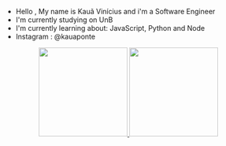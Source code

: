
- Hello , My name is Kauã Vinícius and i'm a Software Engineer
- I'm currently studying on UnB
- I'm currently learning about: JavaScript, Python and Node
- Instagram : @kauaponte

<div align="center">
  <a href="https://github.com/kaua-pt">
  <img height="180em" src="https://github-readme-stats.vercel.app/api?username=kaua-pt&show_icons=true&theme=dark&include_all_commits=true&count_private=true"/>
  <img height="180em" src="https://github-readme-stats.vercel.app/api/top-langs/?username=kaua-pt&layout=compact&langs_count=7&theme=dark"/>
</div>
